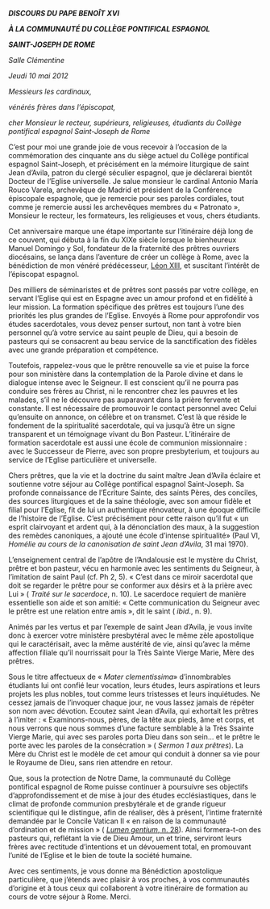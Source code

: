 ***DISCOURS DU PAPE BENOÎT XVI***

***À LA COMMUNAUTÉ DU COLLÈGE PONTIFICAL ESPAGNOL***

***SAINT-JOSEPH DE ROME***

*Salle Clémentine*

*Jeudi 10 mai 2012*

*Messieurs les cardinaux,*

*vénérés frères dans l’épiscopat,*

*cher Monsieur le recteur, supérieurs, religieuses, étudiants du Collège pontifical espagnol Saint-Joseph de Rome*

C’est pour moi une grande joie de vous recevoir à l’occasion de la commémoration des cinquante ans du siège actuel du Collège pontifical espagnol Saint-Joseph, et précisément en la mémoire liturgique de saint Jean d’Avila, patron du clergé séculier espagnol, que je déclarerai bientôt Docteur de l’Eglise universelle. Je salue monsieur le cardinal Antonio María Rouco Varela, archevêque de Madrid et président de la Conférence épiscopale espagnole, que je remercie pour ses paroles cordiales, tout comme je remercie aussi les archevêques membres du « Patronato », Monsieur le recteur, les formateurs, les religieuses et vous, chers étudiants.

Cet anniversaire marque une étape importante sur l’itinéraire déjà long de ce couvent, qui débuta à la fin du XIXe siècle lorsque le bienheureux Manuel Domingo y Sol, fondateur de la fraternité des prêtres ouvriers diocésains, se lança dans l’aventure de créer un collège à Rome, avec la bénédiction de mon vénéré prédécesseur, [Léon XIII](/content/leo-xiii/fr.html), et suscitant l’intérêt de l’épiscopat espagnol.

Des milliers de séminaristes et de prêtres sont passés par votre collège, en servant l’Eglise qui est en Espagne avec un amour profond et en fidélité à leur mission. La formation spécifique des prêtres est toujours l’une des priorités les plus grandes de l’Eglise. Envoyés à Rome pour approfondir vos études sacerdotales, vous devez penser surtout, non tant à votre bien personnel qu’à votre service au saint peuple de Dieu, qui a besoin de pasteurs qui se consacrent au beau service de la sanctification des fidèles avec une grande préparation et compétence.

Toutefois, rappelez-vous que le prêtre renouvelle sa vie et puise la force pour son ministère dans la contemplation de la Parole divine et dans le dialogue intense avec le Seigneur. Il est conscient qu’il ne pourra pas conduire ses frères au Christ, ni le rencontrer chez les pauvres et les malades, s’il ne le découvre pas auparavant dans la prière fervente et constante. Il est nécessaire de promouvoir le contact personnel avec Celui qu’ensuite on annonce, on célèbre et on transmet. C’est là que réside le fondement de la spiritualité sacerdotale, qui va jusqu’à être un signe transparent et un témoignage vivant du Bon Pasteur. L’itinéraire de formation sacerdotale est aussi une école de communion missionnaire : avec le Successeur de Pierre, avec son propre presbyterium, et toujours au service de l’Eglise particulière et universelle.

Chers prêtres, que la vie et la doctrine du saint maître Jean d’Avila éclaire et soutienne votre séjour au Collège pontifical espagnol Saint-Joseph. Sa profonde connaissance de l’Ecriture Sainte, des saints Pères, des conciles, des sources liturgiques et de la saine théologie, avec son amour fidèle et filial pour l’Eglise, fit de lui un authentique rénovateur, à une époque difficile de l’histoire de l’Eglise. C’est précisément pour cette raison qu’il fut « un esprit clairvoyant et ardent qui, à la dénonciation des maux, à la suggestion des remèdes canoniques, a ajouté une école d’intense spiritualité» (Paul VI, *Homélie au cours de la canonisation de saint Jean d’Avila*, 31 mai 1970).

L’enseignement central de l’apôtre de l’Andalousie est le mystère du Christ, prêtre et bon pasteur, vécu en harmonie avec les sentiments du Seigneur, à l’imitation de saint Paul (cf. Ph 2, 5). « C’est dans ce miroir sacerdotal que doit se regarder le prêtre pour se conformer aux désirs et à la prière avec Lui » ( *Traité sur le sacerdoce*, n. 10). Le sacerdoce requiert de manière essentielle son aide et son amitié: « Cette communication du Seigneur avec le prêtre est une relation entre amis », dit le saint ( *ibid*., n. 9).

Animés par les vertus et par l’exemple de saint Jean d’Avila, je vous invite donc à exercer votre ministère presbytéral avec le même zèle apostolique qui le caractérisait, avec la même austérité de vie, ainsi qu’avec la même affection filiale qu’il nourrissait pour la Très Sainte Vierge Marie, Mère des prêtres.

Sous le titre affectueux de « *Mater clementissima*» d’innombrables étudiants lui ont confié leur vocation, leurs études, leurs aspirations et leurs projets les plus nobles, tout comme leurs tristesses et leurs inquiétudes. Ne cessez jamais de l’invoquer chaque jour, ne vous lassez jamais de répéter son nom avec dévotion. Ecoutez saint Jean d’Avila, qui exhortait les prêtres à l’imiter : « Examinons-nous, pères, de la tête aux pieds, âme et corps, et nous verrons que nous sommes d’une facture semblable à la Très Ssainte Vierge Marie, qui avec ses paroles porta Dieu dans son sein... et le prêtre le porte avec les paroles de la consécration » ( *Sermon 1 aux prêtres*). La Mère du Christ est le modèle de cet amour qui conduit à donner sa vie pour le Royaume de Dieu, sans rien attendre en retour.

Que, sous la protection de Notre Dame, la communauté du Collège pontifical espagnol de Rome puisse continuer à poursuivre ses objectifs d’approfondissement et de mise à jour des études ecclésiastiques, dans le climat de profonde communion presbytérale et de grande rigueur scientifique qui le distingue, afin de réaliser, dès à présent, l’intime fraternité demandée par le Concile Vatican II « en raison de la communauté d’ordination et de mission » ( [*Lumen gentium*, n. 28](http://www.vatican.va/archive/hist_councils/ii_vatican_council/documents/vat-ii_const_19641121_lumen-gentium_fr.html#28.)). Ainsi formera-t-on des pasteurs qui, reflétant la vie de Dieu Amour, un et trine, serviront leurs frères avec rectitude d’intentions et un dévouement total, en promouvant l’unité de l’Eglise et le bien de toute la société humaine.

Avec ces sentiments, je vous donne ma Bénédiction apostolique particulière, que j’étends avec plaisir à vos proches, à vos communautés d’origine et à tous ceux qui collaborent à votre itinéraire de formation au cours de votre séjour à Rome. Merci.
